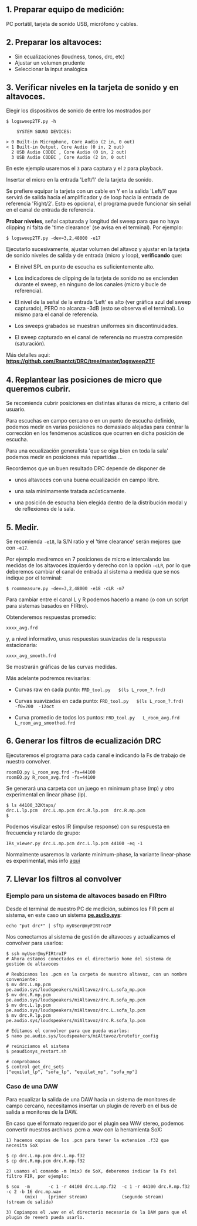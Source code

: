 ## 1. Preparar equipo de medición:

PC portátil, tarjeta de sonido USB, micrófono y cables.


## 2. Preparar los altavoces:

- Sin ecualizaciones (loudness, tonos, drc, etc)
- Ajustar un volumen prudente
- Seleccionar la input analógica

## 3. Verificar niveles en la tarjeta de sonido y en altavoces.

Elegir los dispositivos de sonido de entre los mostrados por 

    $ logsweep2TF.py -h

        SYSTEM SOUND DEVICES:

    > 0 Built-in Microphone, Core Audio (2 in, 0 out)
    < 1 Built-in Output, Core Audio (0 in, 2 out)
      2 USB Audio CODEC , Core Audio (0 in, 2 out)
      3 USB Audio CODEC , Core Audio (2 in, 0 out)

En este ejemplo usaremos el `3` para captura y el `2` para playback.

Insertar el micro en la entrada 'Left/1' de la tarjeta de sonido.

Se prefiere equipar la tarjeta con un cable en Y en la salida 'Left/1' que servirá de salida hacia el amplificador y de loop hacia la entrada de referencia 'Right/2'. Esto es opcional, el programa puede funcionar sin señal en el canal de entrada de referencia.

**Probar niveles**, señal capturada y longitud del sweep para que no haya clipping ni falta de 'time clearance' (se avisa en el terminal). Por ejemplo:

    $ logsweep2TF.py -dev=3,2,48000 -e17

Ejecutarlo sucesivamente, ajustar volumen del altavoz y ajustar en la tarjeta de sonido niveles de salida y de entrada (micro y loop), **verificando** que:

- El nivel SPL en punto de escucha es suficientemente alto.

- Los indicadores de clipping de la tarjeta de sonido no se encienden durante el sweep, en ninguno de los canales (micro y bucle de referencia).

- El nivel de la señal de la entrada 'Left' es alto (ver gráfica azul del sweep capturado), PERO no alcanza -3dB (esto se observa el el terminal). Lo mismo para el canal de referencia.

- Los sweeps grabados se muestran uniformes sin discontinuidades.

- El sweep capturado en el canal de referencia no muestra compresión (saturación).

Más detalles aqui: **https://github.com/Rsantct/DRC/tree/master/logsweep2TF**  



## 4. Replantear las posiciones de micro que queremos cubrir.

Se recomienda cubrir posiciones en distintas alturas de micro, a criterio del usuario.

Para escuchas en campo cercano o en un punto de escucha definido, podemos medir en varias posiciones no demasiado alejadas para centrar la corrección en los fenómenos acústicos que ocurren en dicha posición de escucha.

Para una ecualización generalista 'que se oiga bien en toda la sala' podemos medir en posiciones más repartidas ...

Recordemos que un buen resultado DRC depende de disponer de

- unos altavoces con una buena ecualización en campo libre.

- una sala mínimamente tratada acústicamente.

- una posición de escucha bien elegida dentro de la distribución modal y de reflexiones de la sala.


## 5. Medir.
    
Se recomienda `-e18`, la S/N ratio y el 'time clearance' serán mejores que con `-e17`.

Por ejemplo mediremos en 7 posiciones de micro e intercalando las medidas de los altavoces izquierdo y derecho con la opción `-cLR`, por lo que deberemos cambiar el canal de entrada al sistema a medida que se nos indique por el terminal:

    $ roommeasure.py -dev=3,2,48000 -e18 -cLR -m7

Para cambiar entre el canal L y R podemos hacerlo a mano (o con un script para sistemas basados en FIRtro).

Obtenderemos respuestas promedio:

    xxxx_avg.frd

y, a nivel informativo, unas respuestas suavizadas de la respuesta estacionaria:

    xxxx_avg_smooth.frd

Se mostrarán gráficas de las curvas medidas.

Más adelante podremos revisarlas:

- Curvas raw en cada punto: `FRD_tool.py   $(ls L_room_?.frd)`

- Curvas suavizadas en cada punto: `FRD_tool.py   $(ls L_room_?.frd)  -f0=200  -12oct`

- Curva promedio de todos los puntos: `FRD_tool.py   L_room_avg.frd   L_room_avg_smoothed.frd`

## 6. Generar los filtros de ecualización DRC

Ejecutaremos el programa para cada canal e indicando la Fs de trabajo de nuestro convolver.

    roomEQ.py L_room_avg.frd -fs=44100
    roomEQ.py R_room_avg.frd -fs=44100
    
Se generará una carpeta con un juego en minimum phase (mp) y otro experimental en linear phase (lp).

    $ ls 44100_32Ktaps/
    drc.L.lp.pcm  drc.L.mp.pcm drc.R.lp.pcm  drc.R.mp.pcm
    $ 


Podemos visulizar estos IR (impulse response) con su respuesta en frecuencia y retardo de grupo:

    IRs_viewer.py drc.L.mp.pcm drc.L.lp.pcm 44100 -eq -1
    
Normalmente usaremos la variante minimum-phase, la variante linear-phase es experimental, más info [aquí](https://github.com/Rsantct/DRC/blob/master/drc_multipoint/minimum%20phase.md)


## 7. Llevar los filtros al convolver

### Ejemplo para un sistema de altavoces basado en **FIRtro**

Desde el terminal de nuestro PC de medición, subimos los FIR pcm al sistema, en este caso un sistema **[pe.audio.sys](https://github.com/AudioHumLab/pe.audio.sys)**:
    
    echo "put drc*" | sftp myUser@myFIRtroIP
    
Nos conectamos al sistema de gestión de altavoces y actualizamos el convolver para usarlos:

    $ ssh myUser@myFIRtroIP
    # Ahora estamos conectados en el directorio home del sistema de gestión de altavoces

    # Reubicamos los .pcm en la carpeta de nuestro altavoz, con un nombre conveniente:
    $ mv drc.L.mp.pcm pe.audio.sys/loudspeakers/miAltavoz/drc.L.sofa_mp.pcm
    $ mv drc.R.mp.pcm pe.audio.sys/loudspeakers/miAltavoz/drc.R.sofa_mp.pcm
    $ mv drc.L.lp.pcm pe.audio.sys/loudspeakers/miAltavoz/drc.L.sofa_lp.pcm
    $ mv drc.R.lp.pcm pe.audio.sys/loudspeakers/miAltavoz/drc.R.sofa_lp.pcm
    
    # Editamos el convolver para que pueda usarlos:
    $ nano pe.audio.sys/loudspeakers/miAltavoz/brutefir_config
    
    # reiniciamos el sistema
    $ peaudiosys_restart.sh
    
    # comprobamos
    $ control get_drc_sets
    ["equilat_lp", "sofa_lp", "equilat_mp", "sofa_mp"]


### Caso de una DAW

Para ecualizar la salida de una DAW hacia un sistema de monitores de campo cercano, necesitamos insertar un plugin de reverb en el bus de salida a monitores de la DAW.

En caso que el formato requerido por el plugin sea WAV stereo, podemos convertir nuestros archivos .pcm a .wav con la herramienta SoX:

    1) hacemos copias de los .pcm para tener la extension .f32 que necesita SoX

    $ cp drc.L.mp.pcm drc.L.mp.f32
    $ cp drc.R.mp.pcm drc.R.mp.f32

    2) usamos el comando -m (mix) de SoX, deberemos indicar la Fs del filtro FIR, por ejemplo:

    $ sox  -m       -c 1 -r 44100 drc.L.mp.f32  -c 1 -r 44100 drc.R.mp.f32  -c 2 -b 16 drc.mp.wav
           (mix)    (primer stream)             (segundo stream)            (stream de salida)

    3) Copiampos el .wav en el directorio necesario de la DAW para que el plugin de reverb pueda usarlo.



